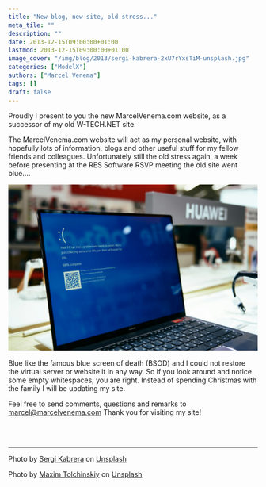 ```yaml
---
title: "New blog, new site, old stress..."
meta_tile: ""
description: ""
date: 2013-12-15T09:00:00+01:00
lastmod: 2013-12-15T09:00:00+01:00
image_cover: "/img/blog/2013/sergi-kabrera-2xU7rYxsTiM-unsplash.jpg"
categories: ["ModelX"]
authors: ["Marcel Venema"] 
tags: []
draft: false
---
```


Proudly I present to you the new MarcelVenema.com website, as a successor of my old W-TECH.NET site. 

The MarcelVenema.com website will act as my personal website, with hopefully lots of information, blogs and other useful stuff for my fellow friends and colleagues. Unfortunately still the old stress again, a week before presenting at the RES Software RSVP meeting the old site went blue…. 

![BSOD](maxim-tolchinskiy-SA-gNINw0Q4-unsplash.jpg)

Blue like the famous blue screen of death (BSOD) and I could not restore the virtual server or website it in any way. So if you look around and notice some empty whitespaces, you are right. Instead of spending Christmas with the family I will be updating my site.

Feel free to send comments, questions and remarks to marcel@marcelvenema.com Thank you for visiting my site!

&nbsp;  
&nbsp;  

---

Photo by <a href="https://unsplash.com/@skabrera?utm_content=creditCopyText&utm_medium=referral&utm_source=unsplash">Sergi Kabrera</a> on <a href="https://unsplash.com/photos/white-computer-keyboard-2xU7rYxsTiM?utm_content=creditCopyText&utm_medium=referral&utm_source=unsplash">Unsplash</a>

Photo by <a href="https://unsplash.com/@shaikhulud?utm_content=creditCopyText&utm_medium=referral&utm_source=unsplash">Maxim Tolchinskiy</a> on <a href="https://unsplash.com/photos/black-laptop-computer-on-white-table-SA-gNINw0Q4?utm_content=creditCopyText&utm_medium=referral&utm_source=unsplash">Unsplash</a>

&nbsp;
    